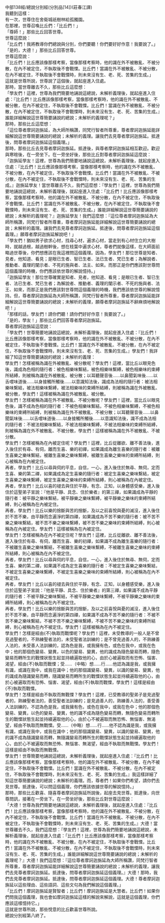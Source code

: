 中部138經/總說分別經(分別品[14])(莊春江譯)  
我聽到這樣：  
有一次，世尊住在舍衛城祇樹林給孤獨園。  
在那裡，世尊召喚比丘們：「比丘們！」  
「尊師！」那些比丘回答世尊。  
世尊這麼說：  
「比丘們！我將教導你們總說與分別，你們要聽！你們要好好作意！我要說了。」  
「是的，大德！」那些比丘回答世尊。  
世尊這麼說：  
「比丘們！比丘應該像那樣考察，當像那樣考察時，他的識在外不被散亂、不被分散，在內不被定住，不執取後不會戰慄。比丘們！當識在外不被散亂、不被分散，在內不被定住，不執取後不會戰慄時，則未來沒有生、老、死、苦集的生成。」  
這就是世尊所說，世尊說了這個後，就起座進入住處。  
那時，當世尊離去不久，那些比丘這麼想：  
「學友們！這裡，世尊為我們簡要地誦說這總說，未解析義理後，就起座進入住處：『比丘們！比丘應該像那樣考察，當像那樣考察時，他的識在外不被散亂、不被分散，在內不被定住，不執取後不會戰慄。比丘們！當識在外不被散亂、不被分散，在內不被定住，不執取後不會戰慄時，則未來沒有生、老、死、苦集的生成。』誰能詳細解說這世尊簡要誦說的總說；未解析的義理呢？」  
那時，那些比丘這麼想：  
「這位尊者摩訶迦旃延，為大師所稱讚，同梵行智者所尊重，尊者摩訶迦旃延能詳細解說這世尊簡要誦說的總說；未解析的義理。讓我們去見尊者摩訶迦旃延。抵達後，問尊者摩訶迦旃延這個義理。」  
那時，那些比丘去見尊者摩訶迦旃延。抵達後，與尊者摩訶迦旃延相互歡迎。歡迎與寒暄後，在一旁坐下。在一旁坐好後，那些比丘對尊者摩訶迦旃延這麼說：  
「迦旃延學友！這裡，世尊為我們簡要地誦說這總說，未解析義理後，就起座進入住處：『比丘們！比丘應該像那樣考察，當像那樣考察時，他的識在外不被散亂、不被分散，在內不被定住，不執取後不會戰慄。比丘們！當識在外不被散亂、不被分散，在內不被定住，不執取後不會戰慄時，則未來沒有生、老、死、苦集的生成。』迦旃延學友！當世尊離去不久，我們這麼想：『學友們！這裡，世尊為我們簡要地誦說這總說，未解析義理後，就起座進入住處：「比丘們！比丘應該像那樣考察，當像那樣考察時，他的識在外不被散亂、不被分散，在內不被定住，不執取後不會戰慄。比丘們！當識在外不被散亂、不被分散，在內不被定住，不執取後不會戰慄時，則未來沒有生、老、死、苦集的生成。」誰能詳細解說這世尊簡要誦說的總說；未解析的義理呢？』迦旃延學友！我們這麼想：『這位尊者摩訶迦旃延為大師所稱讚，同梵行智者所尊重，尊者摩訶迦旃延能詳細解說這世尊簡要誦說的總說；未解析的義理。讓我們去見尊者摩訶迦旃延。抵達後，問尊者摩訶迦旃延這個義理。』願尊者摩訶迦旃延解說吧！」  
「學友們！猶如男子欲求心材，找尋心材，遍求心材，當走到有心材住立的大樹時，就越過根，越過樹幹後，想在枝葉中遍求心材，尊者們就像這樣，在大師面前略過世尊後，你們想應該在我這裡問這個義理。因為，學友們！那位世尊是知者、見者，他知道、看見；是眼已生者、智已生者、法已生者、梵已生者；為解說者、推動者、義理的闡示者、不死的施與者、法主、如來。而那正是你們應該對世尊問這個義理的時機，你們應該依世尊的解說憶持。」  
「迦旃延學友！那位世尊確實是知者、見者，他知道、看見；是眼已生者、智已生者、法已生者、梵已生者；為解說者、推動者、義理的闡示者、不死的施與者、法王、如來，而那正是我們應該對世尊問這個義理的時機，我們應該依世尊的解說憶持。但，尊者摩訶迦旃延為大師所稱讚，同梵行智者所尊重，尊者摩訶迦旃延能詳細解說這世尊簡要誦說的總說；未解析的義理，願尊者摩訶迦旃延不辭麻煩地解說吧！」  
「那樣的話，學友們！請你們聽！請你們好好作意！我要說了。」  
「是的，學友！」那些比丘們回答尊者摩訶迦旃延。  
尊者摩訶迦旃延這麼說：  
「學友們！世尊簡要地誦說這總說，未解析義理後，就起座進入住處：『比丘們！比丘應該像那樣考察，當像那樣考察時，他的識在外不被散亂、不被分散，在內不被定住，不執取後不會戰慄。比丘們！當識在外不被散亂、不被分散，在內不被定住，不執取後不會戰慄時，則未來沒有生、老、死、苦集的生成。』學友們！我詳細了知這世尊簡要誦說的總說；未解析的義理：  
學友們！怎樣被稱為識在外被散亂、被分散呢？學友們！這裡，當比丘以眼見色後，識成為色相的隨行者：被色相樂味繫結，被色相樂味繫縛，被色相樂味的束縛所結縛，則被稱為識在外被散亂、被分散；以耳聽聲音後……以鼻聞氣味後……以舌嚐味道後……以身接觸所觸後……以意識知法後，識成為法相的隨行者：被法相樂味繫結，被法相樂味繫縛，被法相樂味的束縛所結縛，則被稱為識在外被散亂、被分散，學友們！這樣被稱為識在外被散亂、被分散。  
學友們！怎樣被稱為識在外不被散亂、不被分散呢？學友們！這裡，當比丘以眼見色後，識不成為色相的隨行者：不被色相樂味繫結，不被色相樂味繫縛，不被色相樂味的束縛所結縛，則被稱為識在外不被散亂、不被分散；以耳聽聲音後……以鼻聞氣味後……以舌嚐味道後……以身接觸所觸後……以意識知法後，識不成為法相的隨行者：不被法相樂味繫結，不被法相樂味繫縛，不被法相樂味的束縛所結縛，則被稱為識在外不被散亂、不被分散，學友們！這樣被稱為識在外不被散亂、不被分散。  
學友們！怎樣被稱為在內被定住呢？學友們！這裡，比丘從離欲、離不善法後，進入後住於有尋、有伺，離而生喜、樂的初禪，如果識成為離生喜樂的隨行者：被離生喜樂之樂味繫結，被離生喜樂之樂味繫縛，被離生喜樂之樂味的束縛所結縛，則心被稱為在內被定住。  
再者，學友們！比丘以尋與伺的平息，自信，一心，進入後住於無尋、無伺，定而生喜、樂的第二禪，如果識成為定生喜樂的隨行者：被定生喜樂之樂味繫結，被定生喜樂之樂味繫縛，被定生喜樂之樂味的束縛所結縛，則心被稱為在內被定住。  
再者，學友們！比丘以喜的褪去與住於平靜，有念、正知，以身體感受樂，進入後住於這聖弟子宣說：『他是平靜、具念、住於樂者』的第三禪，如果識成為平靜的隨行者：被平靜之樂味繫結，被平靜樂之樂味繫縛，被平靜樂之樂味的束縛所結縛，則心被稱為在內被定住。  
再者，學友們！比丘以樂的捨斷與苦的捨斷，及以之前喜悅與憂的滅沒，進入後住於不苦不樂，由平靜而念遍淨的第四禪，如果識成為不苦不樂的隨行者：被不苦不樂之樂味繫結，被不苦不樂之樂味繫縛，被不苦不樂之樂味的束縛所結縛，則心被稱為在內被定住。學友們！這樣被稱為在內被定住。  
學友們！怎樣被稱為在內不被定住呢？學友們！這裡，比丘從離欲、離不善法後，進入後住於有尋、有伺，離而生喜、樂的初禪，如果識不成為離生喜樂的隨行者：不被離生喜樂之樂味繫結，不被離生喜樂之樂味繫縛，不被離生喜樂之樂味的束縛所結縛，則心被稱為在內不被定住。  
再者，學友們！比丘以尋與伺的平息，自信，一心，進入後住於無尋、無伺，定而生喜、樂的第二禪，如果識不成為定生喜樂的隨行者：不被定生喜樂之樂味繫結，不被定生喜樂之樂味繫縛，不被定生喜樂之樂味的束縛所結縛，則心被稱為在內不被定住。  
再者，學友們！比丘以喜的褪去與住於平靜，有念、正知，以身體感受樂，進入後住於這聖弟子宣說：『他是平靜、具念、住於樂者』的第三禪，如果識不成為平靜的隨行者：不被平靜之樂味繫結，不被平靜樂之樂味繫縛，不被平靜樂之樂味的束縛所結縛，則心被稱為在內不被定住。  
再者，學友們！比丘以樂的捨斷與苦的捨斷，及以之前喜悅與憂的滅沒，進入後住於不苦不樂，由平靜而念遍淨的第四禪，如果識不成為不苦不樂的隨行者：不被不苦不樂之樂味繫結，不被不苦不樂之樂味繫縛，不被不苦不樂之樂味的束縛所結縛，則心被稱為在內不被定住。學友們！這樣被稱為在內不被定住。  
學友們！怎樣是經由{不}執取而戰慄呢？學友們！這裡，未受教導的一般人是不曾見過聖者的，不熟練聖者法的，未受聖者法訓練的；是不曾見過善人的，不熟練善人法的，未受善人法訓練的，認為色是我，或我擁有色，或色在我中，或我在色中；他的那個色變易、變異，以色的變易、變異，他的識成為隨色變易而轉，隨色變易而轉所生的戰慄狀態生起並持續遍取他的心，由於心被遍取而有恐怖、惱害、渴望，經由{不}執取而戰慄；受……（中略）想……行……他認為識是我，或我擁有識，或識在我中，或我在識中；他的那個識變易、變異，以識的變易、變異，他的識成為隨識變易而轉，隨識變易而轉所生的戰慄狀態生起並持續遍取他的心，由於心被遍取而有恐怖、惱害、渴望，經由{不}執取而戰慄，學友們！這樣是經由{不}執取而戰慄。  
學友們！怎樣是經由不執取而無戰慄？學友們！這裡，已受教導的聖弟子是見過聖者的，熟練聖者法的，善受聖者法訓練的；是見過善人的，熟練善人法的，善受善人法訓練的，不認為色是我，或我擁有色，或色在我中，或我在色中；他的那個色變易、變異，以色的變易、變異，他的識不成為隨色變易而轉，無隨色變易而轉所生的戰慄狀態生起並持續遍取他的心，由於心不被遍取而無恐怖、無惱害、無渴望，經由不執取而無戰慄。受……（中略）想……行……他不認為識是我，或我擁有識，或識在我中，或我在識中；他的那個識變易、變異，以識的變易、變異，他的識不成為隨識變易而轉，無隨識變易而轉所生的戰慄狀態生起並持續遍取他的心，由於心不被遍取而無恐怖、無惱害、無渴望，經由不執取而無戰慄。學友們！這樣是經由不執取而無戰慄。  
學友們！世尊簡要地誦說這總說，未解析義理後，就起座進入住處：『比丘們！比丘應該像那樣考察，當像那樣考察時，他的識在外不被散亂、不被分散，在內不被定住，不執取後不會戰慄。比丘們！當識在外不被散亂、不被分散，在內不被定住，不執取後不會戰慄時，則未來沒有生、老、死、苦集的生成。』我這樣詳細了知這世尊簡要誦說的總說；未解析的義理。而，尊者們！如果你們希望，請你們去見世尊。抵達後，可以問這個義理，你們應該依據世尊的解說憶持。」  
那時，那些比丘歡喜、隨喜尊者摩訶迦旃延所說後，起座去見世尊。抵達後，向世尊問訊，接著在一旁坐下。在一旁坐好後，那些比丘對世尊這麼說：  
「大德！世尊為我們簡要地誦說這總說，未解析義理後，就起座進入住處：『比丘們！比丘應該像那樣考察，當像那樣考察時，他的識在外不被散亂、不被分散，在內不被定住，不執取後不會戰慄。比丘們！當識在外不被散亂、不被分散，在內不被定住，不執取後不會戰慄時，則未來沒有生、老、死、苦集的生成。』大德！當世尊離去不久，我們這麼想：『學友們！這裡，世尊為我們簡要地誦說這總說，未解析義理後，就起座進入住處：「比丘們！比丘應該像那樣考察，當像那樣考察時，他的識在外不被散亂、不被分散，在內不被定住，不執取後不會戰慄。比丘們！當識在外不被散亂、不被分散，在內不被定住，不執取後不會戰慄時，則未來沒有生、老、死、苦集的生成。」誰能詳細解說這世尊簡要誦說的總說；未解析的義理呢？』大德！我們這麼想：『這位尊者摩訶迦旃延為大師所稱讚，同梵行智者所尊重，尊者摩訶迦旃延能詳細解說這世尊簡要誦說的總說；未解析的義理，讓我們去見尊者摩訶迦旃延。抵達後，問尊者摩訶迦旃延這個義理。』大德！那時，我們去見尊者摩訶迦旃延。抵達後，問尊者摩訶迦旃延這個義理。大德！尊者摩訶迦旃延以這些理由、這些語詞、這些文句為我們解說這個義理。」  
「比丘們！摩訶迦旃延是賢智者；比丘們！摩訶迦旃延是大慧者。比丘們！如果你們問我這個義理，我也會如摩訶迦旃延這樣的解說來解說，這就是這個義理，你們應該這樣憶持它。」  
這就是世尊所說，那些悅意的比丘歡喜世尊所說。  
總說分別經第八終了。  
  
  
